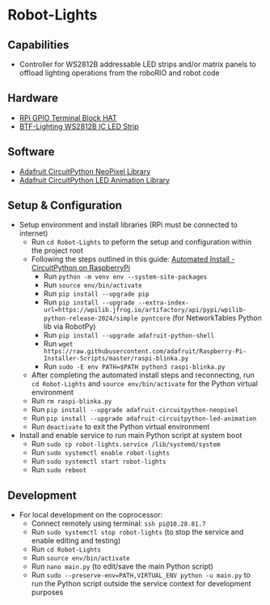# Robot-Lights

## Capabilities
* Controller for WS2812B addressable LED strips and/or matrix panels to offload lighting operations from the roboRIO and robot code

## Hardware 
* [RPi GPIO Terminal Block HAT](https://www.amazon.com/dp/B08RDYDG6X)
* [BTF-Lighting WS2812B IC LED Strip](https://www.amazon.com/dp/B01CDTEEZ2)

## Software
* [Adafruit CircuitPython NeoPixel Library](https://docs.circuitpython.org/projects/neopixel/en/latest/)
* [Adafruit CircuitPython LED Animation Library](https://docs.circuitpython.org/projects/led-animation/en/latest/)

## Setup & Configuration
* Setup environment and install libraries (RPi must be connected to internet)
  * Run `cd Robot-Lights` to peform the setup and configuration within the project root
  * Following the steps outlined in this guide: [Automated Install - CircuitPython on RaspberryPi](https://learn.adafruit.com/circuitpython-on-raspberrypi-linux/installing-circuitpython-on-raspberry-pi)
    * Run `python -m venv env --system-site-packages`
    * Run `source env/bin/activate`
    * Run `pip install --upgrade pip`
    * Run `pip install --upgrade --extra-index-url=https://wpilib.jfrog.io/artifactory/api/pypi/wpilib-python-release-2024/simple pyntcore` (for NetworkTables Python lib via RobotPy)
    * Run `pip install --upgrade adafruit-python-shell`
    * Run `wget https://raw.githubusercontent.com/adafruit/Raspberry-Pi-Installer-Scripts/master/raspi-blinka.py`
    * Run `sudo -E env PATH=$PATH python3 raspi-blinka.py`
  * After completing the automated install steps and reconnecting, run `cd Robot-Lights` and `source env/bin/activate` for the Python virtual environment
  * Run `rm raspi-blinka.py`
  * Run `pip install --upgrade adafruit-circuitpython-neopixel`
  * Run `pip install --upgrade adafruit-circuitpython-led-animation`
  * Run `deactivate` to exit the Python virtual environment 
* Install and enable service to run main Python script at system boot
  * Run `sudo cp robot-lights.service /lib/systemd/system`
  * Run `sudo systemctl enable robot-lights`
  * Run `sudo systemctl start robot-lights`
  * Run `sudo reboot` 

## Development
* For local development on the coprocessor:
  * Connect remotely using terminal: `ssh pi@10.28.81.7`
  * Run `sudo systemctl stop robot-lights` (to stop the service and enable editing and testing)
  * Run `cd Robot-Lights`
  * Run `source env/bin/activate`
  * Run `nano main.py` (to edit/save the main Python script)
  * Run `sudo --preserve-env=PATH,VIRTUAL_ENV python -u main.py` to run the Python script outside the service context for development purposes
